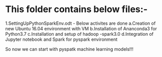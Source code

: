 # This folder contains below files:-
1.SettingUpPythonSparkEnv.odt - 
   Below activites are done
   a.Creation of new Ubuntu 16.04 environment with VM
   b.Installation of Ananconda3 for Python3.7
   c.Installation and setup of hadoop -spark3.0
   d.Integration of Jupyter notebook and Spark for pyspark environment
   
   So now we can start with pyspatk machine learning models!!!
